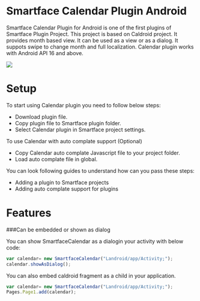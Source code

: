 Smartface Calendar Plugin Android
===================

Smartface Calendar Plugin for Android is one of the first plugins of Smartface Plugin Project. This project is based on Caldroid project. It provides month based view. It can be used as a view or as a dialog. It suppots swipe to change month and full localization. Calendar plugin works with Android API 16 and above.

<img src="http://imgur.com/ifJonYx.png">

Setup
=====

To start using Calendar plugin you need to follow below steps:

 - Download plugin file.
 - Copy plugin file to Smartface plugin folder.
 - Select Calendar plugin in Smartface project settings.

To use Calendar with auto complate support (Optional)

 - Copy Calendar auto complate Javascript file to your project folder.
 - Load auto complate file in global.

You can look following guides to understand how can you pass these steps:

 - Adding a plugin to Smartface projects
 - Adding auto complate support for plugins

Features
========

###Can be embedded or shown as dialog

You can show SmartfaceCalendar as a dialogin your activity with below code:

``` Javascript
var calendar= new SmartfaceCalendar("Landroid/app/Activity;");
calendar.showAsDialog();
```

You can also embed caldroid fragment as a child in your application.

``` Javascript
var calendar= new SmartfaceCalendar("Landroid/app/Activity;");
Pages.Page1.add(calendar);
